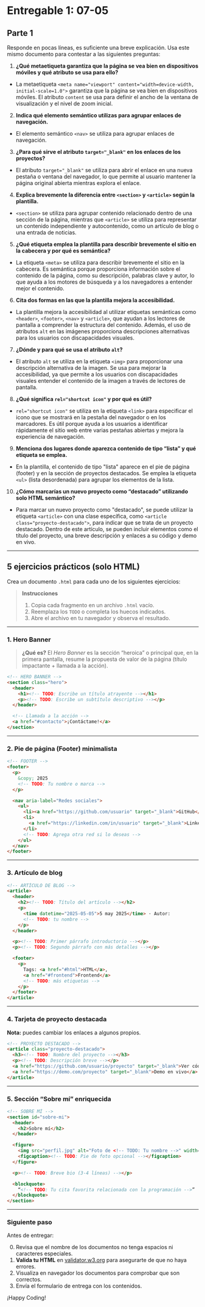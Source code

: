 # Entregable 1: 07-05

## Parte 1

Responde en pocas líneas, es suficiente una breve explicación. Usa este mismo documento para contestar a las siguientes preguntas:

1. **¿Qué metaetiqueta garantiza que la página se vea bien en dispositivos móviles y qué atributo se usa para ello?**

- La metaetiqueta `<meta name="viewport" content="width=device-width, initial-scale=1.0">` garantiza que la página se vea bien en dispositivos móviles. El atributo `content` se usa para definir el ancho de la ventana de visualización y el nivel de zoom inicial.

2. **Indica qué elemento semántico utilizas para agrupar enlaces de navegación.**

- El elemento semántico `<nav>` se utiliza para agrupar enlaces de navegación.

3. **¿Para qué sirve el atributo `target="_blank"` en los enlaces de los proyectos?**

- El atributo `target="_blank"` se utiliza para abrir el enlace en una nueva pestaña o ventana del navegador, lo que permite al usuario mantener la página original abierta mientras explora el enlace.

4. **Explica brevemente la diferencia entre `<section>` y `<article>` según la plantilla.**

- `<section>` se utiliza para agrupar contenido relacionado dentro de una sección de la página, mientras que `<article>` se utiliza para representar un contenido independiente y autocontenido, como un artículo de blog o una entrada de noticias.

5. **¿Qué etiqueta emplea la plantilla para describir brevemente el sitio en la cabecera y por qué es semántica?**

- La etiqueta `<meta>` se utiliza para describir brevemente el sitio en la cabecera. Es semántica porque proporciona información sobre el contenido de la página, como su descripción, palabras clave y autor, lo que ayuda a los motores de búsqueda y a los navegadores a entender mejor el contenido.

6. **Cita dos formas en las que la plantilla mejora la accesibilidad.**

- La plantilla mejora la accesibilidad al utilizar etiquetas semánticas como `<header>`, `<footer>`, `<nav>` y `<article>`, que ayudan a los lectores de pantalla a comprender la estructura del contenido. Además, el uso de atributos `alt` en las imágenes proporciona descripciones alternativas para los usuarios con discapacidades visuales.

7. **¿Dónde y para qué se usa el atributo `alt`?**

- El atributo `alt` se utiliza en la etiqueta `<img>` para proporcionar una descripción alternativa de la imagen. Se usa para mejorar la accesibilidad, ya que permite a los usuarios con discapacidades visuales entender el contenido de la imagen a través de lectores de pantalla.

8. **¿Qué significa `rel="shortcut icon"` y por qué es útil?**

- `rel="shortcut icon"` se utiliza en la etiqueta `<link>` para especificar el icono que se mostrará en la pestaña del navegador o en los marcadores. Es útil porque ayuda a los usuarios a identificar rápidamente el sitio web entre varias pestañas abiertas y mejora la experiencia de navegación.

9. **Menciona dos lugares donde aparezca contenido de tipo “lista” y qué etiqueta se emplea.**

- En la plantilla, el contenido de tipo "lista" aparece en el pie de página (footer) y en la sección de proyectos destacados. Se emplea la etiqueta `<ul>` (lista desordenada) para agrupar los elementos de la lista.

10. **¿Cómo marcarías un nuevo proyecto como “destacado” utilizando solo HTML semántico?**

- Para marcar un nuevo proyecto como "destacado", se puede utilizar la etiqueta `<article>` con una clase específica, como `<article class="proyecto-destacado">`, para indicar que se trata de un proyecto destacado. Dentro de este artículo, se pueden incluir elementos como el título del proyecto, una breve descripción y enlaces a su código y demo en vivo.

---

## 5 ejercicios prácticos (solo HTML)

Crea un documento `.html` para cada uno de los siguientes ejercicios:

> **Instrucciones**
>
> 1. Copia cada fragmento en un archivo `.html` vacío.
> 2. Reemplaza los `TODO` o completa los huecos indicados.
> 3. Abre el archivo en tu navegador y observa el resultado.

---

### 1. Hero Banner

> **¿Qué es?**
> El _Hero Banner_ es la sección “heroica” o principal que, en la primera pantalla, resume la propuesta de valor de la página (título impactante + llamada a la acción).

```html
<!-- HERO BANNER -->
<section class="hero">
  <header>
    <h1><!-- TODO: Escribe un título atrayente --></h1>
    <p><!-- TODO: Escribe un subtítulo descriptivo --></p>
  </header>

  <!-- Llamada a la acción -->
  <a href="#contacto">¡Contáctame!</a>
</section>
```

---

### 2. Pie de página (Footer) minimalista

```html
<!-- FOOTER -->
<footer>
  <p>
    &copy; 2025
    <!-- TODO: Tu nombre o marca -->
  </p>

  <nav aria-label="Redes sociales">
    <ul>
      <li><a href="https://github.com/usuario" target="_blank">GitHub</a></li>
      <li>
        <a href="https://linkedin.com/in/usuario" target="_blank">LinkedIn</a>
      </li>
      <!-- TODO: Agrega otra red si lo deseas -->
    </ul>
  </nav>
</footer>
```

---

### 3. Artículo de blog

```html
<!-- ARTÍCULO DE BLOG -->
<article>
  <header>
    <h2><!-- TODO: Título del artículo --></h2>
    <p>
      <time datetime="2025-05-05">5 may 2025</time> · Autor:
      <!-- TODO: tu nombre -->
    </p>
  </header>

  <p><!-- TODO: Primer párrafo introductorio --></p>
  <p><!-- TODO: Segundo párrafo con más detalles --></p>

  <footer>
    <p>
      Tags: <a href="#html">HTML</a>,
      <a href="#frontend">Frontend</a>
      <!-- TODO: más etiquetas -->
    </p>
  </footer>
</article>
```

---

### 4. Tarjeta de proyecto destacada

**Nota:** puedes cambiar los enlaces a algunos propios.

```html
<!-- PROYECTO DESTACADO -->
<article class="proyecto-destacado">
  <h3><!-- TODO: Nombre del proyecto --></h3>
  <p><!-- TODO: Descripción breve --></p>
  <a href="https://github.com/usuario/proyecto" target="_blank">Ver código</a>
  <a href="https://demo.com/proyecto" target="_blank">Demo en vivo</a>
</article>
```

---

### 5. Sección “Sobre mí” enriquecida

```html
<!-- SOBRE MÍ -->
<section id="sobre-mi">
  <header>
    <h2>Sobre mí</h2>
  </header>

  <figure>
    <img src="perfil.jpg" alt="Foto de <!-- TODO: Tu nombre -->" width="160" />
    <figcaption><!-- TODO: Pie de foto opcional --></figcaption>
  </figure>

  <p><!-- TODO: Breve bio (3-4 líneas) --></p>

  <blockquote>
    “<!-- TODO: Tu cita favorita relacionada con la programación -->”
  </blockquote>
</section>
```

---

### Siguiente paso

Antes de entregar:

0. Revisa que el nombre de los documentos no tenga espacios ni caracteres especiales.
1. **Valida tu HTML** en [validator.w3.org](https://validator.w3.org/) para asegurarte de que no haya errores.
2. Visualiza en navegador los documentos para comprobar que son correctos.
3. Envía el formulario de entrega con los contenidos.

¡Happy Coding!
